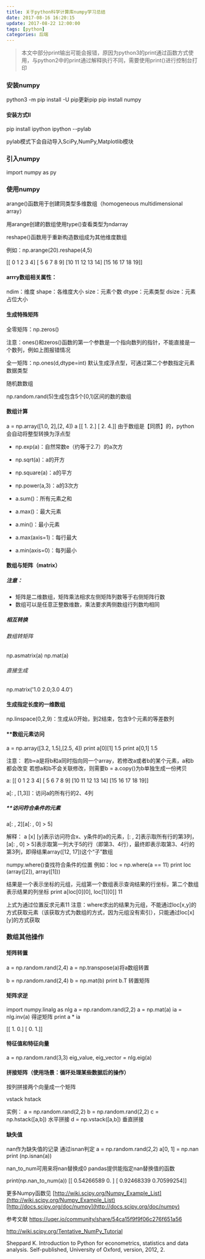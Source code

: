 ```yaml
---
title: 关于python科学计算库numpy学习总结
date: 2017-08-16 16:20:15
update: 2017-08-22 12:00:00
tags: [python]
categories: 后端
---
```


> 本文中部分print输出可能会报错，原因为python3的print通过函数方式使用，与python2中的print通过解释执行不同，需要使用print()进行控制台打印

<!-- more -->

###	安装numpy
python3 -m pip install -U pip更新pip
pip install numpy

#### 安装方式II
pip install ipython
ipython --pylab

pylab模式下会自动导入SciPy,NumPy,Matplotlib模块

###  引入numpy
import numpy as py

### 使用numpy
arange()函数用于创建同类型多维数组（homogeneous multidimensional array）

用arange创建的数组使用type()查看类型为ndarray

reshape()函数用于重新构造数组成为其他维度数组

例如：np.arange(20).reshape(4,5)



[[ 0  1  2  3  4]
 [ 5  6  7  8  9]
 [10 11 12 13 14]
 [15 16 17 18 19]]

#### arrry数组相关属性：
ndim：维度
shape：各维度大小
size：元素个数
dtype：元素类型
dsize：元素占位大小

#### 生成特殊矩阵
全零矩阵：np.zeros()

注意：ones()和zeros()函数的第一个参数是一个指向数列的指针，不能直接是一个数列，例如上图报错情况

全一矩阵：np.ones(d,dtype=int)
默认生成浮点型，可通过第二个参数指定元素数据类型

随机数数组

np.random.rand(5)生成包含5个[0,1)区间的数的数组

#### 数组计算
a = np.array([1.0, 2],[2, 4])
a
[[ 1.  2.]
 [ 2.  4.]]
 由于数组是【同质】的，python会自动将整型转换为浮点型

 -  np.exp(a)：自然常数e（约等于2.7）的a次方
 - np.sqrt(a)：a的开方
 - np.square(a)：a的平方
 -  np.power(a,3)：a的3次方


 - a.sum()：所有元素之和
 - a.max()：最大元素
 - a.min()：最小元素
 - a.max(axis=1)：每行最大
 - a.min(axis=0)：每列最小

#### 数组与矩阵（matrix）
##### 注意：

 - 矩阵是二维数组，矩阵乘法相求左侧矩阵列数等于右侧矩阵行数
 - 数组可以是任意正整数维数，乘法要求两侧数组行列数均相同

##### 相互转换
###### 数组转矩阵
np.asmatrix(a)
np.mat(a)
###### 直接生成
np.matrix('1.0 2.0;3.0 4.0')

#### 生成指定长度的一维数组
np.linspace(0,2,9)：生成从0开始，到2结束，包含9个元素的等差数列

#### **数组元素访问
a = np.array([3.2, 1.5],[2.5, 4])
print a[0][1]
1.5
print a[0,1]
1.5

注意：
若b=a是将b和a同时指向同一个array，若修改a或者b的某个元素，a和b都会改变
若想a和b不会关联修改，则需要b = a.copy()为b单独生成一份拷贝

a:
[[ 0  1  2  3  4]
 [ 5  6  7  8  9]
 [10 11 12 13 14]
 [15 16 17 18 19]]

a[: , [1,3]]：访问a的所有行的2、4列

##### **访问符合条件的元素
a[: , 2][a[: , 0] > 5]

解释：
a [x] [y]表示访问符合x、y条件的a的元素，[: , 2]表示取所有行的第3列，[a[: , 0] > 5]表示取第一列大于5的行（即第3、4行），最终即表示取第3、4行的第3列，即得结果array([12, 17])这个“子”数组

numpy.where()查找符合条件的位置
例如：loc = np.where(a == 11)
print loc
(array([2]), array([1]))

结果是一个表示坐标的元组，元组第一个数组表示查询结果的行坐标，第二个数组表示结果的列坐标
print a[loc[0][0], loc[1][0]]
11

上式为通过位置反求元素11
注意：where求出的结果为元组，不能通过loc[x,y]的方式获取元素（该获取方式为数组的方式，因为元组没有索引），只能通过loc[x][y]的方式获取

### 数组其他操作
#### 矩阵转置
a = np.random.rand(2,4)
a = np.transpose(a)将a数组转置

b = np.random.rand(2,4)
b = np.mat(b)
print b.T    转置矩阵

#### 矩阵求逆
import numpy.linalg as nlg
a = np.random.rand(2,2)
a = np.mat(a)
ia = nlg.inv(a)  得逆矩阵
print a * ia

[[ 1.  0.]
 [ 0.  1.]]

#### 特征值和特征向量
a = np.random.rand(3,3)
eig_value, eig_vector = nlg.eig(a)

#### 拼接矩阵（使用场景：循环处理某些数据后的操作）
按列拼接两个向量成一个矩阵

vstack
hstack

实例：
a = np.random.rand(2,2)
b = np.random.rand(2,2)
c = np.hstack([a,b])  水平拼接
d = np.vstack([a,b])  垂直拼接

#### 缺失值
nan作为缺失值的记录
通过isnan判定
a = np.random.rand(2,2)
a[0, 1] = np.nan
print (np.isnan(a))

nan_to_num可用来将nan替换成0
pandas提供能指定nan替换值的函数

print(np.nan_to_num(a))
[[ 0.54266589  0.        ]
 [ 0.92468339  0.70599254]]

更多Numpy函数见
[http://wiki.scipy.org/Numpy_Example_List](http://wiki.scipy.org/Numpy_Example_List)
[http://docs.scipy.org/doc/numpy](http://docs.scipy.org/doc/numpy)

参考文献
https://uqer.io/community/share/54ca15f9f9f06c276f651a56

http://wiki.scipy.org/Tentative_NumPy_Tutorial

Sheppard K. Introduction to Python for econometrics, statistics and data analysis. Self-published, University of Oxford, version, 2012, 2.
